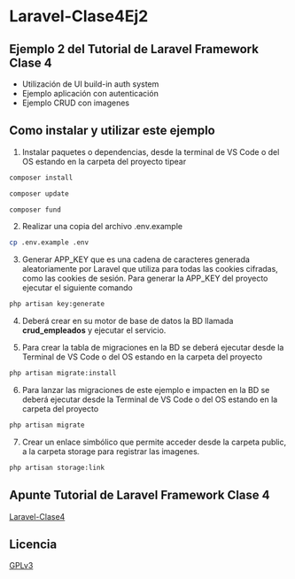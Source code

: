 # Laravel-Clase4Ej2
## Ejemplo 2 del Tutorial de Laravel Framework Clase 4

  * Utilización de UI build-in auth system
  * Ejemplo aplicación con autenticación
  * Ejemplo CRUD con imagenes

## Como instalar y utilizar este ejemplo

1. Instalar paquetes o dependencias, desde la terminal de VS Code o del OS estando en la carpeta del proyecto tipear
```bash
composer install
``` 
```bash
composer update
```
```bash
composer fund
 ```

2. Realizar una copia del archivo .env.example
```bash
cp .env.example .env
```

3. Generar APP_KEY que es una cadena de caracteres generada aleatoriamente por Laravel que utiliza para todas las cookies cifradas, como las cookies de sesión. Para generar la APP_KEY del proyecto ejecutar el siguiente comando
```bash
php artisan key:generate
```

4. Deberá crear en su motor de base de datos la BD llamada **crud_empleados** y ejecutar el servicio.

5. Para crear la tabla de migraciones en la BD se deberá ejecutar desde la Terminal de VS Code o del OS estando en la carpeta del proyecto
```bash
php artisan migrate:install
```

6. Para lanzar las migraciones de este ejemplo e impacten en la BD se deberá ejecutar desde la Terminal de VS Code o del OS estando en la carpeta del proyecto
```bash
php artisan migrate
```

7. Crear un enlace simbólico que permite acceder desde la carpeta public, a la carpeta storage para registrar las imagenes.
```bash
php artisan storage:link
```

## Apunte Tutorial de Laravel Framework Clase 4
[Laravel-Clase4](https://www.profmatiasgarcia.com.ar/uploads/tutoriales/Laravel-Clase4.pdf)

## Licencia
[GPLv3](https://www.gnu.org/licenses/gpl-3.0.en.html)
